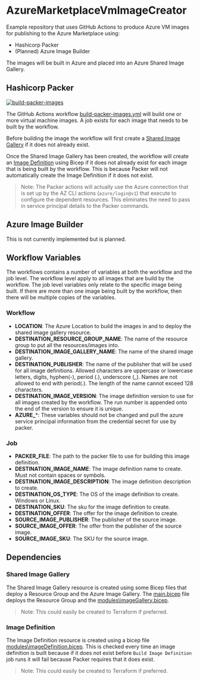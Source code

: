 # AzureMarketplaceVmImageCreator

Example repository that uses GitHub Actions to produce Azure VM images for publishing to the Azure Marketplace using:

- Hashicorp Packer
- (Planned) Azure Image Builder

The images will be built in Azure and placed into an Azure Shared Image Gallery.

## Hashicorp Packer

[![build-packer-images](https://github.com/DsrDemoOrg/AzureMarketplaceVmImageCreator/actions/workflows/build-packer-images.yml/badge.svg)](https://github.com/DsrDemoOrg/AzureMarketplaceVmImageCreator/actions/workflows/build-packer-images.yml)

The GitHub Actions workflow [build-packer-images.yml](.github\worklows\build-packer-images.yml) will build one or more virtual machine images. A job exists for each image that needs to be built by the workflow.

Before building the image the workflow will first create a [Shared Image Gallery](https://docs.microsoft.com/en-us/azure/virtual-machines/shared-image-galleries) if it does not already exist.

Once the Shared Image Gallery has been created, the workflow will create an [Image Definition](https://docs.microsoft.com/en-us/azure/virtual-machines/windows/shared-images-portal#create-an-image-definition) using Bicep if it does not already exist for each image that is being built by the workflow. This is because Packer will not automatically create the Image Definition if it does not exist.

> Note: The Packer actions will actually use the Azure connection that is set up by the AZ CLI actions (`azure/login@v1`) that execute to configure the dependent resources. This eliminates the need to pass in service principal details to the Packer commands.

## Azure Image Builder

This is not currently implemented but is planned.

## Workflow Variables

The workflows contains a number of variables at both the workflow and the job level. The workflow level apply to all images that are build by the workflow. The job level variables only relate to the specific image being built. If there are more than one image being built by the workflow, then there will be multiple copies of the variables.

### Workflow

- **LOCATION**: The Azure Location to build the images in and to deploy the shared image gallery resource.
- **DESTINATION_RESOURCE_GROUP_NAME**: The name of the resource group to put all the resources/images into.
- **DESTINATION_IMAGE_GALLERY_NAME**: The name of the shared image gallery.
- **DESTINATION_PUBLISHER**: The name of the publisher that will be used for all image definitions. Allowed characters are uppercase or lowercase letters, digits, hyphen(-), period (.), underscore (_). Names are not allowed to end with period(.). The length of the name cannot exceed 128 characters.
- **DESTINATION_IMAGE_VERSION**: The image definition version to use for all images created by the workflow. The run number is appended onto the end of the version to ensure it is unique.
- **AZURE_***: These variables should not be changed and pull the azure service principal information from the credential secret for use by packer.

### Job

- **PACKER_FILE**: The path to the packer file to use for building this image definition.
- **DESTINATION_IMAGE_NAME**: The image definition name to create. Must not contain spaces or symbols.
- **DESTINATION_IMAGE_DESCRIPTION**: The image definition description to create.
- **DESTINATION_OS_TYPE**: The OS of the image definition to create. Windows or Linux.
- **DESTINATION_SKU**: The sku for the image definition to create.
- **DESTINATION_OFFER**: The offer for the image definition to create.
- **SOURCE_IMAGE_PUBLISHER**: The publisher of the source image.
- **SOURCE_IMAGE_OFFER**: The offer from the publisher of the source image.
- **SOURCE_IMAGE_SKU**: The SKU for the source image.

## Dependencies

### Shared Image Gallery

The Shared Image Gallery resource is created using some Bicep files that deploy a Resource Group and the Azure Image Gallery. The [main.bicep](bicep\main.bicep) file deploys the Resource Group and the [modules\imageGallery.bicep](bicep\modules\imageGallery.bicep).

> Note: This could easily be created to Terraform if preferred.

### Image Definition

The Image Definition resource is created using a bicep file [modules\imageDefinition.bicep](bicep\modules\imageDefinition.bicep). This is checked every time an image definition is built
because if it does not exist before `Build Image Definition` job runs it will fail because
Packer requires that it does exist.

> Note: This could easily be created to Terraform if preferred.
